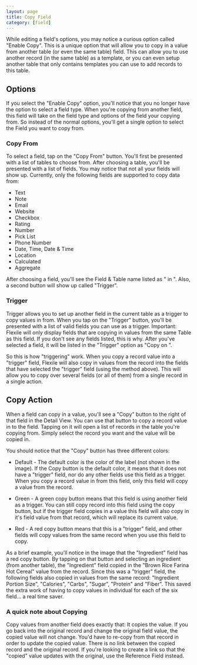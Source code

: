```yaml
---
layout: page
title: Copy Field
category: [field]
---
```


While editing a field's options, you may notice a curious option called "Enable Copy". This is a unique option that will allow you to copy in a value from another table (or even the same table) field.  This can allow you to use another record (in the same table) as a template, or you can even setup another table that only contains templates you can use to add records to this table.

## Options
If you select the "Enable Copy" option, you'll notice that you no longer have the option to select a field type. When you're copying from another field, this field will take on the field type and options of the field your copying from.  So instead of the normal options, you'll get a single option to select the Field you want to copy from.

### Copy From
To select a field, tap on the "Copy From" button.  You'll first be presented with a list of tables to choose from.  After choosing a table, you'll be presented with a list of fields.  You may notice that not all your fields will show up.  Currently, only the following fields are supported to copy data from:

- Text
- Note
- Email
- Website
- Checkbox
- Rating
- Number
- Pick List
- Phone Number
- Date, Time, Date & Time
- Location
- Calculated
- Aggregate

After choosing a field, you'll see the Field & Table name listed as "<Field> in <Table>".  Also, a second button will show up called "Trigger". 

### Trigger
Trigger allows you to set up another field in the current table as a trigger to copy values in from.   When you tap on the "Trigger" button, you'll be presented with a list of valid fields you can use as a trigger.  Important: Flexile will only display fields that are copying in values from the same Table  as this field. If you don't see any fields listed, this is why.  After you've selected a field, it will be listed in the "Trigger" option as "Copy on <Field>".

So this is how "triggering" work.  When you copy a record value into a "trigger" field, Flexile will also copy in values from the record into the fields that have selected the "trigger" field (using the method above). This will allow you to copy over several fields (or all of them) from a single record in a single action.

## Copy Action
When a field can copy in a value, you'll see a "Copy" button to the right of that field in the Detail View.  You can use that button to copy a record value in to the field.  Tapping on it will open a list of records in the table you're copying from.  Simply select the record you want and the value will be copied in. 

You should notice that the "Copy" button has three different colors:

- Default - The default color is the color of the label (not shown in the image).  If the Copy button is the default color, it means that it does not have a "trigger" field, nor do any other fields use this field as a trigger.  When you copy a record value in from this field, only this field will copy a value from the record.

- Green  - A green copy button means that this field is using another field as a trigger.  You can still copy record into this field using the copy button, but if the trigger field copies in a value this field will also copy in it's field value from that record, which will replace its current value.

- Red  - A red copy button means that this is a "trigger" field, and other fields will copy values from the same record when you use this field to copy.  

As a brief example, you'll notice in the image that the "Ingredient" field has a red copy button.  By tapping on that button and selecting an ingredient (from another table), the "Ingredient" field copied in the "Brown Rice Farina Hot Cereal" value from the record.  Since this was a "trigger" field, the following fields also copied in values from the same record: "Ingredient Portion Size", "Calories", "Carbs", "Sugar", "Protein" and "Fiber".  This saved the extra work of having to copy values in individual for each of the six field... a real time saver.

### A quick note about Copying
Copy values from another field does exactly that: It copies the value.  If you go back into the original record and change the original field value, the copied value will not  change.  You'd have to re-copy from that record in order to update the copied value.  There is no link between the copied record and the original record.  If you're looking to create a link so that the "copied" value updates with the original, use the Reference Field instead.